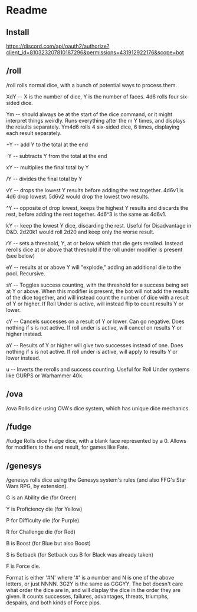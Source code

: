 # Readme
## Install
https://discord.com/api/oauth2/authorize?client_id=810323207810187296&permissions=431912922176&scope=bot

## /roll
/roll rolls normal dice, with a bunch of potential ways to process them.

XdY -- X is the number of dice, Y is the number of faces. 4d6 rolls four six-sided dice.

Ym -- should always be at the start of the dice command, or it might interpret things weirdly. Runs everything after the m Y times, and displays the results separately. Ym4d6 rolls 4 six-sided dice, 6 times, displaying each result separately.

+Y -- add Y to the total at the end

-Y -- subtracts Y from the total at the end

xY -- multiplies the final total by Y

/Y -- divides the final total by Y

vY -- drops the lowest Y results before adding the rest together. 4d6v1 is 4d6 drop lowest. 5d6v2 would drop the lowest two results.

^Y -- opposite of drop lowest, keeps the highest Y results and discards the rest, before adding the rest together. 4d6^3 is the same as 4d6v1.

kY -- keep the lowest Y dice, discarding the rest. Useful for Disadvantage in D&D. 2d20k1 would roll 2d20 and keep only the worse result.

rY -- sets a threshold, Y, at or below which that die gets rerolled. Instead rerolls dice at or above that threshold if the roll under modifier is present (see below)

eY -- results at or above Y will "explode," adding an additional die to the pool. Recursive.

sY -- Toggles success counting, with the threshold for a success being set at Y or above. When this modifier is present, the bot will not add the results of the dice together, and will instead count the number of dice with a result of Y or higher. If Roll Under is active, will instead flip to count results Y or lower.

cY -- Cancels successes on a result of Y or lower. Can go negative. Does nothing if s is not active. If roll under is active, will cancel on results Y or higher instead.

aY -- Results of Y or higher will give two successes instead of one. Does nothing if s is not active. If roll under is active, will apply to results Y or lower instead.

u -- Inverts the rerolls and success counting. Useful for Roll Under systems like GURPS or Warhammer 40k.

## /ova
/ova Rolls dice using OVA's dice system, which has unique dice mechanics.

## /fudge
/fudge Rolls dice Fudge dice, with a blank face represented by a 0. Allows for modifiers to the end result, for games like Fate.

## /genesys
/genesys rolls dice using the Genesys system's rules (and also FFG's Star Wars RPG, by extension).

G is an Ability die (for Green)

Y is Proficiency die (for Yellow)

P for Difficulty die (for Purple)

R for Challenge die (for Red)

B is Boost (for Blue but also Boost)

S is Setback (for Setback cus B for Black was already taken)

F is Force die.

Format is either '#N' where '#' is a number and N is one of the above letters, or just NNNN. 3G2Y is the same as GGGYY. The bot doesn't care what order the dice are in, and will display the dice in the order they are given. It counts successes, failures, advantages, threats, triumphs, despairs, and both kinds of Force pips.
